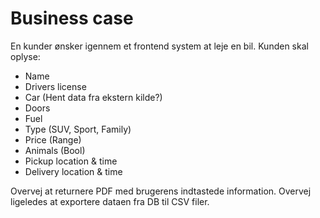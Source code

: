 # Business case

En kunder ønsker igennem et frontend system at leje en bil. Kunden skal oplyse:
* Name
* Drivers license
* Car (Hent data fra ekstern kilde?)
*	Doors
*	Fuel
*	Type (SUV, Sport, Family)
*	Price (Range)
*	Animals (Bool)
*	Pickup location & time
*	Delivery location & time

Overvej at returnere PDF med brugerens indtastede information. Overvej ligeledes at exportere dataen fra DB til CSV filer.
